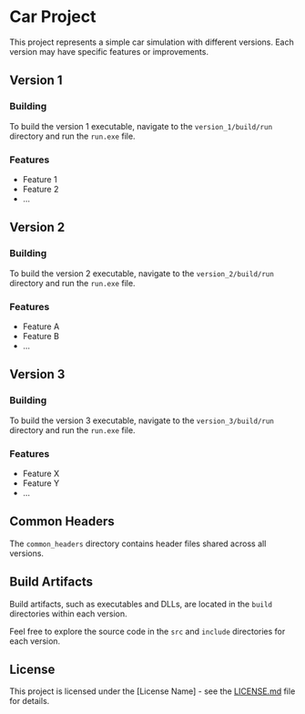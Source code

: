 # Car Project

This project represents a simple car simulation with different versions. Each version may have specific features or improvements.

## Version 1

### Building

To build the version 1 executable, navigate to the `version_1/build/run` directory and run the `run.exe` file.

### Features

- Feature 1
- Feature 2
- ...

## Version 2

### Building

To build the version 2 executable, navigate to the `version_2/build/run` directory and run the `run.exe` file.

### Features

- Feature A
- Feature B
- ...

## Version 3

### Building

To build the version 3 executable, navigate to the `version_3/build/run` directory and run the `run.exe` file.

### Features

- Feature X
- Feature Y
- ...

## Common Headers

The `common_headers` directory contains header files shared across all versions.

## Build Artifacts

Build artifacts, such as executables and DLLs, are located in the `build` directories within each version.

Feel free to explore the source code in the `src` and `include` directories for each version.

## License

This project is licensed under the [License Name] - see the [LICENSE.md](LICENSE.md) file for details.